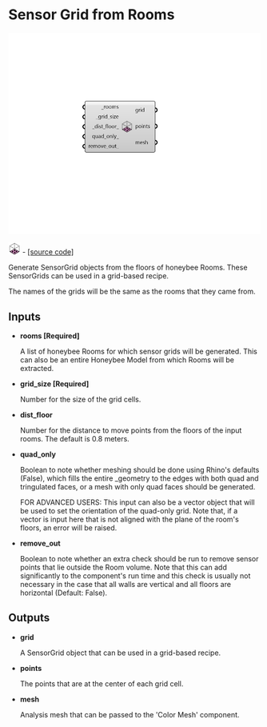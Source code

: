 # Sensor Grid from Rooms

![](../../.gitbook/assets/Sensor_Grid_from_Rooms.png)

![](../../.gitbook/assets/Sensor_Grid_from_Rooms%20%281%29.png) - [\[source code\]](https://github.com/ladybug-tools/honeybee-grasshopper-radiance/blob/master/honeybee_grasshopper_radiance/src//HB%20Sensor%20Grid%20from%20Rooms.py)

Generate SensorGrid objects from the floors of honeybee Rooms. These SensorGrids can be used in a grid-based recipe.

The names of the grids will be the same as the rooms that they came from.

## Inputs

* **rooms \[Required\]**

  A list of honeybee Rooms for which sensor grids will be generated. This can also be an entire Honeybee Model from which Rooms will be extracted. 

* **grid\_size \[Required\]**

  Number for the size of the grid cells. 

* **dist\_floor**

  Number for the distance to move points from the floors of the input rooms. The default is 0.8 meters. 

* **quad\_only**

  Boolean to note whether meshing should be done using Rhino's defaults \(False\), which fills the entire \_geometry to the edges with both quad and tringulated faces, or a mesh with only quad faces should be generated. 

  FOR ADVANCED USERS: This input can also be a vector object that will be used to set the orientation of the quad-only grid. Note that, if a vector is input here that is not aligned with the plane of the room's floors, an error will be raised. 

* **remove\_out**

  Boolean to note whether an extra check should be run to remove sensor points that lie outside the Room volume. Note that this can add significantly to the component's run time and this check is usually not necessary in the case that all walls are vertical and all floors are horizontal \(Default: False\). 

## Outputs

* **grid**

  A SensorGrid object that can be used in a grid-based recipe. 

* **points**

  The points that are at the center of each grid cell. 

* **mesh**

  Analysis mesh that can be passed to the 'Color Mesh' component. 

